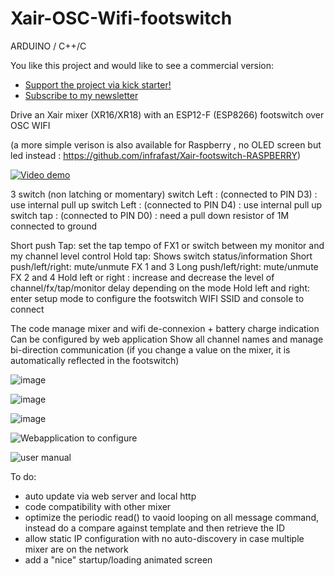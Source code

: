 # Xair-OSC-Wifi-footswitch
ARDUINO / C++/C

You like this project and would like to see a commercial version:
* [Support the project via kick starter!](https://www.kickstarter.com/projects/xair/pedale-sans-fil-pour-commander-individuellement-un-mixer-son)
* [Subscribe to my newsletter](http://list.groupe-interval.fr/lists/?p=subscribe&id=1)



Drive an Xair mixer (XR16/XR18) with an ESP12-F (ESP8266) footswitch over OSC WIFI

(a more simple verison is also available for Raspberry , no OLED screen but led instead : https://github.com/infrafast/Xair-footswitch-RASPBERRY)


[![Video demo](http://img.youtube.com/vi/8BNjt5E4mcg/0.jpg)](https://youtu.be/y9CyGoYYEro)

3 switch (non latching or momentary)
switch Left : (connected to PIN D3) : use internal pull up
switch Left : (connected to PIN D4) : use internal pull up
switch tap  : (connected to PIN D0)  : need a pull down resistor of 1M connected to ground

Short push Tap: set the tap tempo of FX1 or switch between my monitor and my channel level control
Hold tap: Shows switch status/information
Short push/left/right: mute/unmute FX 1 and 3
Long push/left/right: mute/unmute FX 2 and 4
Hold left or right : increase and decrease the level of channel/fx/tap/monitor delay depending on the mode
Hold left and right: enter setup mode to configure the footswitch WIFI SSID and console to connect

The code manage mixer and wifi de-connexion + battery charge indication
Can be configured by web application
Show all channel names and manage bi-direction communication (if you change a value on the mixer, it is automatically reflected in the footswitch)


![image](https://user-images.githubusercontent.com/21040071/71670428-14fe0400-2d70-11ea-958e-ed8e403b05a7.png)

![image](https://user-images.githubusercontent.com/21040071/71670458-2d6e1e80-2d70-11ea-8b30-1f0d794dd4bf.png)

![image](https://user-images.githubusercontent.com/21040071/71670484-4080ee80-2d70-11ea-8a26-32d7928419d2.png)

![Webapplication to configure](https://user-images.githubusercontent.com/21040071/73779334-e15a3380-478c-11ea-923a-6042a878fa9a.png)

![user manual](https://user-images.githubusercontent.com/21040071/73779260-c1c30b00-478c-11ea-8f3d-1c95ec042091.png)

To do:
* auto update via web server and local http
* code compatibility with other mixer
* optimize the periodic read() to vaoid looping on all message command, instead do a compare against template and then retrieve the ID
* allow static IP configuration with no auto-discovery in case multiple mixer are on the network
* add a "nice" startup/loading animated screen
